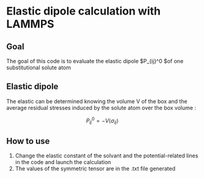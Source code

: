 # Elastic dipole calculation with LAMMPS

## Goal
The goal of this code is to evaluate the elastic dipole $P_{ij}^0 $of one substitutional solute atom

## Elastic dipole

The elastic can be determined knowing the volume V of the box and the average residual stresses induced by the solute atom over the box volume :

$$P_{ij}^0 = -V \langle \sigma_{ij}\rangle$$

## How to use

1. Change the elastic constant of the solvant and the potential-related lines in the code and launch the calculation
2. The values of the symmetric tensor are in the .txt file generated
